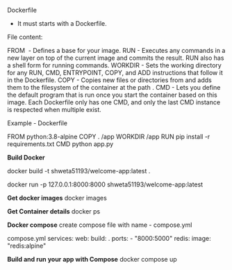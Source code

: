 Dockerfile 
- It must starts with a Dockerfile.

File content:

FROM <image>	      - Defines a base for your image.
RUN <command>	      - Executes any commands in a new layer on top of the current image and commits the result. RUN also has a shell form for running commands.
WORKDIR <directory>	- Sets the working directory for any RUN, CMD, ENTRYPOINT, COPY, and ADD instructions that follow it in the Dockerfile.
COPY <src> <dest>	  - Copies new files or directories from <src> and adds them to the filesystem of the container at the path <dest>.
CMD <command>	      - Lets you define the default program that is run once you start the container based on this image. Each Dockerfile only has one CMD, and only the last CMD instance is respected when multiple exist.

Example - Dockerfile

FROM python:3.8-alpine
COPY . /app
WORKDIR /app
RUN pip install -r requirements.txt
CMD python app.py

**Build Docker**

docker build -t shweta51193/welcome-app:latest .

docker run -p 127.0.0.1:8000:8000 shweta51193/welcome-app:latest

**Get docker images**
docker images

**Get Container details**
docker ps

**Docker compose**
create compose file with name - compose.yml 

compose.yml
services:
  web:
    build: .
    ports:
      - "8000:5000"
  redis:
    image: "redis:alpine"

**Build and run your app with Compose**
docker compose up

